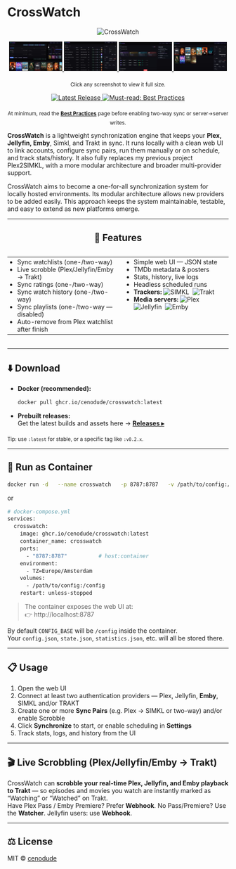 # CrossWatch

<!-- Logo centered -->
<p align="center">
  <img src="images/CrossWatch.png" alt="CrossWatch" width="480">
</p>

<!-- Click-to-zoom screenshots (links to full size) -->
<p align="center">
  <a href="images/screenshot1.jpg">
    <img src="images/screenshot1.jpg" alt="CrossWatch — Screenshot 1" width="24%">
  </a>
  <a href="images/screenshot2.jpg">
    <img src="images/screenshot2.jpg" alt="CrossWatch — Screenshot 2" width="24%">
  </a>
  <a href="images/screenshot3.jpg">
    <img src="images/screenshot3.jpg" alt="CrossWatch — Screenshot 3" width="24%">
  </a>
  <a href="images/screenshot4.jpg">
    <img src="images/screenshot4.jpg" alt="CrossWatch — Screenshot 4" width="24%">
  </a>
</p>

<!-- Caption directly under screenshots -->
<p align="center"><sub>Click any screenshot to view it full size.</sub></p>

<!-- Download + Wiki + Best Practices (badge-style, GitHub-friendly) -->
<p align="center">
  <a href="https://github.com/cenodude/CrossWatch/releases/latest">
    <img
      alt="Latest Release"
      src="https://img.shields.io/github/v/release/cenodude/CrossWatch?display_name=release&sort=semver&logo=github&label=Latest%20Release&style=for-the-badge">
  </a>
  <a href="https://github.com/cenodude/CrossWatch/wiki/Best-Practices">
    <img
      alt="Must-read: Best Practices"
      src="https://img.shields.io/badge/Best%20Practices-Must%20read!-d93c4a?style=for-the-badge&logo=gitbook">
  </a>
  <a href="https://github.com/cenodude/CrossWatch/wiki">
  </a>
</p>

<!-- Nudge -->
<p align="center">
  <sub>At minimum, read the <a href="https://github.com/cenodude/CrossWatch/wiki/Best-Practices"><strong>Best Practices</strong></a> page before enabling two-way sync or server→server writes.</sub>
</p>

**CrossWatch** is a lightweight synchronization engine that keeps your **Plex, Jellyfin, Emby**, Simkl, and Trakt in sync. It runs locally with a clean web UI to link accounts, configure sync pairs, run them manually or on schedule, and track stats/history. It also fully replaces my previous project Plex2SIMKL, with a more modular architecture and broader multi-provider support.

CrossWatch aims to become a one-for-all synchronization system for locally hosted environments. Its modular architecture allows new providers to be added easily. This approach keeps the system maintainable, testable, and easy to extend as new platforms emerge.

---

<h2 align="center">🚀 Features</h2>

<div align="center">
  <table style="display:inline-block;text-align:left;">
    <tr>
      <td valign="top">
        <ul style="margin:0;padding-left:1.1em">
          <li>Sync watchlists (one-/two-way)</li>
          <li>Live scrobble (Plex/Jellyfin/Emby → Trakt)</li>
          <li>Sync ratings (one-/two-way)</li>
          <li>Sync watch history (one-/two-way)</li>
          <li>Sync playlists (one-/two-way — disabled)</li>
          <li>Auto-remove from Plex watchlist after finish</li>
        </ul>
      </td>
      <td valign="top">
        <ul style="margin:0;padding-left:1.1em">
          <li>Simple web UI — JSON state</li>
          <li>TMDb metadata & posters</li>
          <li>Stats, history, live logs</li>
          <li>Headless scheduled runs</li>
          <li><strong>Trackers:</strong>
            <img alt="SIMKL" src="https://img.shields.io/badge/SIMKL-0AAEEF?labelColor=1f2328" />
            &nbsp;<img alt="Trakt" src="https://img.shields.io/badge/Trakt-ED1C24?logo=trakt&logoColor=white&labelColor=1f2328" />
          </li>
          <li><strong>Media servers:</strong>
            <img alt="Plex" src="https://img.shields.io/badge/Plex-FFA620?logo=plex&logoColor=black&labelColor=1f2328" />
            &nbsp;<img alt="Jellyfin" src="https://img.shields.io/badge/Jellyfin-946AD9?logo=jellyfin&logoColor=white&labelColor=1f2328" />
            &nbsp;<img alt="Emby" src="https://img.shields.io/badge/Emby-52B54B?logo=emby&logoColor=white&labelColor=1f2328" />
          </li>
        </ul>
      </td>
    </tr>
  </table>
</div>

---

## ⬇️ Download

- **Docker (recommended):**
  ```bash
  docker pull ghcr.io/cenodude/crosswatch:latest
  ```
- **Prebuilt releases:**  
  Get the latest builds and assets here → **[Releases ▸](https://github.com/cenodude/CrossWatch/releases/latest)**

<sub>Tip: use <code>:latest</code> for stable, or a specific tag like <code>:v0.2.x</code>.</sub>

---

## 🐳 Run as Container

```bash
docker run -d   --name crosswatch   -p 8787:8787   -v /path/to/config:/config   -e TZ=Europe/Amsterdam   ghcr.io/cenodude/crosswatch:latest
```

or

```bash
# docker-compose.yml
services:
  crosswatch:
    image: ghcr.io/cenodude/crosswatch:latest
    container_name: crosswatch
    ports:
      - "8787:8787"          # host:container
    environment:
      - TZ=Europe/Amsterdam
    volumes:
      - /path/to/config:/config
    restart: unless-stopped
```

> The container exposes the web UI at:  
> 👉 http://localhost:8787

By default <code>CONFIG_BASE</code> will be <code>/config</code> inside the container.  
Your <code>config.json</code>, <code>state.json</code>, <code>statistics.json</code>, etc. will all be stored there.

---

## 📋 Usage

1. Open the web UI  
2. Connect at least two authentication providers — Plex, Jellyfin, <b>Emby</b>, SIMKL and/or TRAKT  
3. Create one or more <b>Sync Pairs</b> (e.g. Plex → SIMKL or two-way) and/or enable Scrobble  
4. Click <b>Synchronize</b> to start, or enable scheduling in <b>Settings</b>  
5. Track stats, logs, and history from the UI

---

## 🎬 Live Scrobbling (Plex/Jellyfin/Emby → Trakt)

CrossWatch can <b>scrobble your real-time Plex, Jellyfin, and Emby playback to Trakt</b> — so episodes and movies you watch are instantly marked as “Watching” or “Watched” on Trakt.  
Have Plex Pass / Emby Premiere? Prefer <b>Webhook</b>. No Pass/Premiere? Use the <b>Watcher</b>. Jellyfin users: use <b>Webhook</b>.

---

## ⚖️ License

MIT © <a href="https://github.com/cenodude">cenodude</a>
